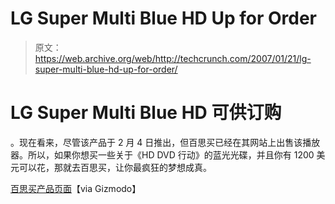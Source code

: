 # LG Super Multi Blue HD Up for Order

> 原文：<https://web.archive.org/web/http://techcrunch.com/2007/01/21/lg-super-multi-blue-hd-up-for-order/>

# LG Super Multi Blue HD 可供订购

。现在看来，尽管该产品于 2 月 4 日推出，但百思买已经在其网站上出售该播放器。所以，如果你想买一些关于《HD DVD 行动》的蓝光光碟，并且你有 1200 美元可以花，那就去百思买，让你最疯狂的梦想成真。

 [百思买产品页面](https://web.archive.org/web/20201123192841/http://www.bestbuy.com/site/olspage.jsp?skuId=8203311&type=product&id=1165610378688&ref=06&loc=01)【via Gizmodo】